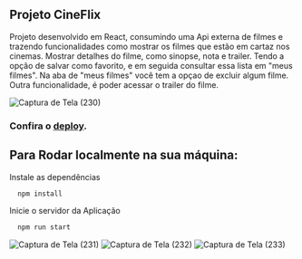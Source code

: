 ## Projeto CineFlix

 Projeto desenvolvido em React, consumindo uma Api externa de filmes e trazendo funcionalidades como mostrar os filmes que estão em cartaz nos cinemas. Mostrar detalhes do filme, como sinopse, nota e trailer. Tendo a opção de salvar como favorito, e em seguida consultar essa lista em "meus filmes". Na aba de "meus filmes" você tem a opçao de excluir algum filme. Outra funcionalidade, é poder acessar o trailer do filme.

 ![Captura de Tela (230)](https://github.com/Denis-moreira98/cine-flix-react/assets/72985107/d0f4ff8c-2f0d-480c-8722-fdd5f78ff522)


### Confira o [deploy](https://cine-flix-react.vercel.app/).

## Para Rodar localmente na sua máquina:

Instale as dependências

```bash
  npm install
```

Inicie o servidor da Aplicação

```bash
  npm run start
```

![Captura de Tela (231)](https://github.com/Denis-moreira98/cine-flix-react/assets/72985107/e9b10b16-54a5-46ea-a3da-11ea8c46cdbd)
![Captura de Tela (232)](https://github.com/Denis-moreira98/cine-flix-react/assets/72985107/e14c8aa4-2ac5-4d05-b558-924a203f9300)
![Captura de Tela (233)](https://github.com/Denis-moreira98/cine-flix-react/assets/72985107/b0d4c13c-f950-4e8c-ae99-40cd65ad3069)



